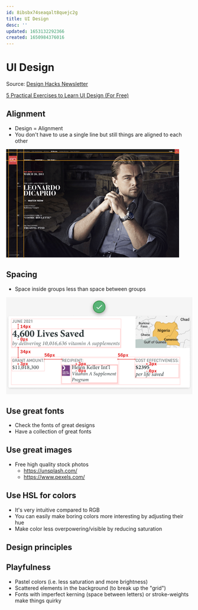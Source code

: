 ```yaml
---
id: 8ibsbx74seaqalt8quejc2g
title: UI Design
desc: ''
updated: 1653132292366
created: 1650984376016
---
```


# UI Design

Source: [Design Hacks Newsletter](https://learnui.design/newsletter.html)

[5 Practical Exercises to Learn UI Design (For Free)](https://learnui.design/blog/5-practical-exercises-learn-ui-design-free.html)

## Alignment

- Design = Alignment
- You don't have to use a single line but still things are aligned to each other

![Alignment example](assets/images/alignment-example.png)

## Spacing

- Space inside groups less than space between groups

![Spacing example](assets/images/spacing.png)


## Use great fonts
- Check the fonts of great designs
- Have a collection of great fonts

## Use great images

- Free high quality stock photos
  - https://unsplash.com/
  - https://www.pexels.com/


## Use HSL for colors
- It's very intuitive compared to RGB
- You can easily make boring colors more interesting by adjusting their hue
- Make color less overpowering/visible by reducing saturation


## Design principles

## Playfulness
- Pastel colors (i.e. less saturation and more brightness)
- Scattered elements in the background (to break up the "grid")
- Fonts with imperfect kerning (space between letters) or stroke-weights make things quirky
